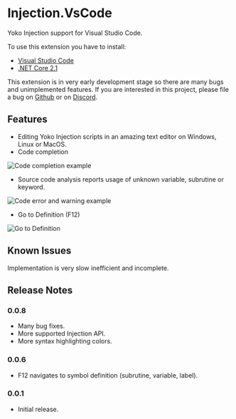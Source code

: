 # Injection.VsCode

Yoko Injection support for Visual Studio Code.

To use this extension you have to install:

- [Visual Studio Code](https://code.visualstudio.com/)
- [.NET Core 2.1](https://dotnet.microsoft.com/download/dotnet-core/2.1)


This extension is in very early development stage so there are many bugs
and unimplemented features. If you are interested in this project, please file a bug on [Github](https://github.com/uoinfusion/InjectionScript/issues) or on [Discord](https://discord.gg/Ng3RDke).

## Features

- Editing Yoko Injection scripts in an amazing text editor on Windows, Linux or MacOS.
- Code completion

![Code completion example](https://raw.githubusercontent.com/uoinfusion/InjectionScript/master/clients/vscode/images/code-completion.gif)

- Source code analysis reports usage of unknown variable, subrutine or keyword.

![Code error and warning example](https://raw.githubusercontent.com/uoinfusion/InjectionScript/master/clients/vscode/images/code-analysis.gif)

- Go to Definition (F12)

![Go to Definition](https://raw.githubusercontent.com/uoinfusion/InjectionScript/master/clients/vscode/images/goto-definition.gif)

## Known Issues

Implementation is very slow inefficient and incomplete.

## Release Notes

### 0.0.8

- Many bug fixes.
- More supported Injection API.
- More syntax highlighting colors.

### 0.0.6

- F12 navigates to symbol definition (subrutine, variable, label).

### 0.0.1

- Initial release.
